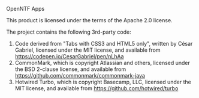 OpenNTF Apps

This product is licensed under the terms of the Apache 2.0 license.

The project contains the following 3rd-party code:

1. Code derived from "Tabs with CSS3 and HTML5 only", written by César Gabriel, licensed under the MIT license, and available from https://codepen.io/CesarGabriel/pen/nLhAa
2. CommonMark, which is copyright Atlassian and others, licensed under the BSD 2-clause license, and available from https://github.com/commonmark/commonmark-java
3. Hotwired Turbo, which is copyright Basecamp, LLC, licensed under the MIT license, and available from https://github.com/hotwired/turbo
